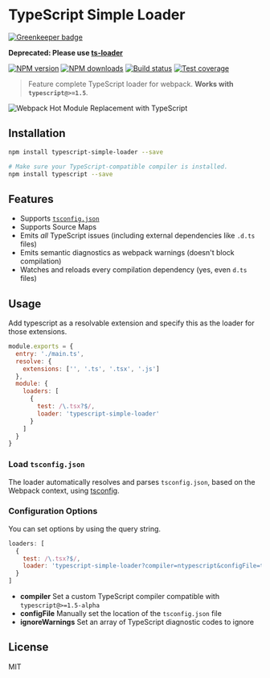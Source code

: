 # TypeScript Simple Loader

[![Greenkeeper badge](https://badges.greenkeeper.io/blakeembrey/typescript-simple-loader.svg)](https://greenkeeper.io/)

**Deprecated: Please use [ts-loader](https://github.com/TypeStrong/ts-loader)**

[![NPM version][npm-image]][npm-url]
[![NPM downloads][downloads-image]][downloads-url]
[![Build status][travis-image]][travis-url]
[![Test coverage][coveralls-image]][coveralls-url]

> Feature complete TypeScript loader for webpack. **Works with `typescript@>=1.5`**.

![Webpack Hot Module Replacement with TypeScript](https://github.com/blakeembrey/typescript-simple-loader/raw/master/screenshot.png)

## Installation

```sh
npm install typescript-simple-loader --save

# Make sure your TypeScript-compatible compiler is installed.
npm install typescript --save
```

## Features

* Supports [`tsconfig.json`](https://github.com/Microsoft/TypeScript/wiki/tsconfig.json)
* Supports Source Maps
* Emits *all* TypeScript issues (including external dependencies like `.d.ts` files)
* Emits semantic diagnostics as webpack warnings (doesn't block compilation)
* Watches and reloads every compilation dependency (yes, even `d.ts` files)

## Usage

Add typescript as a resolvable extension and specify this as the loader for those extensions.

```js
module.exports = {
  entry: './main.ts',
  resolve: {
    extensions: ['', '.ts', '.tsx', '.js']
  },
  module: {
    loaders: [
      {
        test: /\.tsx?$/,
        loader: 'typescript-simple-loader'
      }
    ]
  }
}
```

### Load `tsconfig.json`

The loader automatically resolves and parses `tsconfig.json`, based on the Webpack context, using [tsconfig](https://github.com/TypeStrong/tsconfig).

### Configuration Options

You can set options by using the query string.

```js
loaders: [
  {
    test: /\.tsx?$/,
    loader: 'typescript-simple-loader?compiler=ntypescript&configFile=tsconfig.json&ignoreWarnings[]=2304'
  }
]
```

* **compiler** Set a custom TypeScript compiler compatible with `typescript@>=1.5-alpha`
* **configFile** Manually set the location of the `tsconfig.json` file
* **ignoreWarnings** Set an array of TypeScript diagnostic codes to ignore

## License

MIT

[npm-image]: https://img.shields.io/npm/v/typescript-simple-loader.svg?style=flat
[npm-url]: https://npmjs.org/package/typescript-simple-loader
[downloads-image]: https://img.shields.io/npm/dm/typescript-simple-loader.svg?style=flat
[downloads-url]: https://npmjs.org/package/typescript-simple-loader
[travis-image]: https://img.shields.io/travis/blakeembrey/typescript-simple-loader.svg?style=flat
[travis-url]: https://travis-ci.org/blakeembrey/typescript-simple-loader
[coveralls-image]: https://img.shields.io/coveralls/blakeembrey/typescript-simple-loader.svg?style=flat
[coveralls-url]: https://coveralls.io/r/blakeembrey/typescript-simple-loader?branch=master
